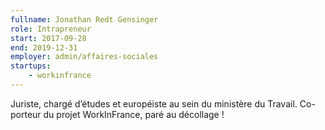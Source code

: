```yaml
---
fullname: Jonathan Redt Gensinger
role: Intrapreneur
start: 2017-09-28
end: 2019-12-31
employer: admin/affaires-sociales
startups:
    - workinfrance
---
```


Juriste, chargé d’études et européiste au sein du ministère du Travail. Co-porteur du projet WorkInFrance, paré au décollage !
